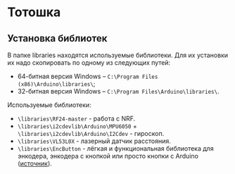 # Тотошка

## Установка библиотек

В папке libraries находятся используемые библиотеки. Для их установки их надо скопировать по одному из следующих путей:
* 64-битная версия Windows – `C:\Program Files (x86)\Arduino\libraries\`;
* 32-битная версия Windows – `C:\Program Files\Arduino\libraries\`.

Используемые библиотеки:
* `\libraries\RF24-master` - работа с NRF.
* `\libraries\i2cdevlib\Arduino\MPU6050` + `\libraries\i2cdevlib\Arduino\I2Cdev` - гироскоп.
* `\libraries\VL53L0X` - лазерный датчик расстояния.
* `\libraries\EncButton` - лёгкая и функциональная библиотека для энкодера, энкодера с кнопкой или просто кнопки с Arduino ([источник](https://github.com/GyverLibs/EncButton)).
